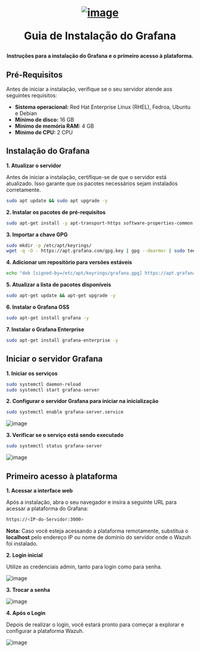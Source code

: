 <h1 align="center">

[![image](https://github.com/user-attachments/assets/012db8db-ae41-4a8e-b510-89886de09a2d)](https://grafana.com/)

Guia de Instalação do Grafana

</h1>

<h4 align="center">

Instruções para a instalação do Grafana e o primeiro acesso à plataforma.

</h4>

## Pré-Requisitos

Antes de iniciar a instalação, verifique se o seu servidor atende aos seguintes requisitos:

- **Sistema operacional:** Red Hat Enterprise Linux (RHEL), Fedroa, Ubuntu e Debian
- **Mínimo de disco:** 16 GB
- **Mínimo de memória RAM:** 4 GB
- **Mínimo de CPU:** 2 CPU


## Instalação do Grafana

**1. Atualizar o servidor**

Antes de iniciar a instalação, certifique-se de que o servidor está atualizado. Isso garante que os pacotes necessários sejam instalados corretamente.
```bash
sudo apt update && sudo apt upgrade -y
```

**2. Instalar os pacotes de pré-requisitos**

```bash
sudo apt-get install -y apt-transport-https software-properties-common wget
```

**3. Importar a chave GPG**

```bash
sudo mkdir -p /etc/apt/keyrings/
wget -q -O - https://apt.grafana.com/gpg.key | gpg --dearmor | sudo tee /etc/apt/keyrings/grafana.gpg > /dev/null
```

**4. Adicionar um repositório para versões estáveis**

```bash
echo "deb [signed-by=/etc/apt/keyrings/grafana.gpg] https://apt.grafana.com stable main" | sudo tee -a /etc/apt/sources.list.d/grafana.list
```

**5. Atualizar a lista de pacotes disponíveis**

```bash
sudo apt-get update && apt-get upgrade -y
```

**6. Instalar o Grafana OSS**

```bash
sudo apt-get install grafana -y
```

**7. Instalar o Grafana Enterprise**

```bash
sudo apt-get install grafana-enterprise -y
```

## Iniciar o servidor Grafana

**1. Iniciar os serviços**

```bash
sudo systemctl daemon-reload
sudo systemctl start grafana-server
```

**2. Configurar o servidor Grafana para iniciar na inicialização**

```bash
sudo systemctl enable grafana-server.service
```

![image](https://github.com/user-attachments/assets/a23bbd1d-7f2e-4a15-87f3-3064cba765b7)

**3. Verificar se o serviço está sendo executado**

```bash
sudo systemctl status grafana-server
```

![image](https://github.com/user-attachments/assets/7d6ac3b6-c8b6-4001-a7cd-c9c32473f744)


## Primeiro acesso à plataforma
**1. Acessar a interface web**

Após a instalação, abra o seu navegador e insira a seguinte URL para acessar a plataforma do Grafana:
```bash
https://<IP-do-Servidor:3000>
```
**Nota:** Caso você esteja acessando a plataforma remotamente, substitua o **localhost** pelo endereço IP ou nome de domínio do servidor onde o Wazuh foi instalado.

**2. Login inicial**

Utilize as credenciais admin, tanto para login como para senha.

![image](https://github.com/user-attachments/assets/fa85656b-8335-4a6e-a53a-16b5514b56b6)

**3. Trocar a senha**

![image](https://github.com/user-attachments/assets/356056b6-8854-47cc-99be-6ca8de42c5f1)


**4. Após o Login**

Depois de realizar o login, você estará pronto para começar a explorar e configurar a plataforma Wazuh.

![image](https://github.com/user-attachments/assets/8388280c-41cf-42b7-90f3-ff09c2c37c2b)







